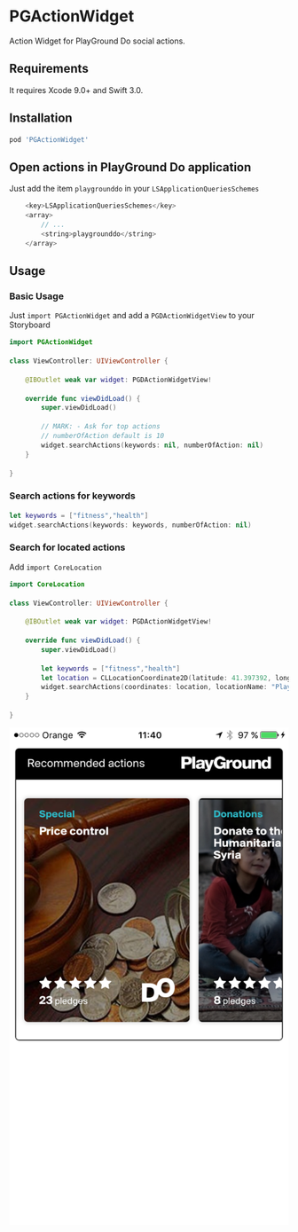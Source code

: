 # PGActionWidget
Action Widget for PlayGround Do social actions.

## Requirements

It requires Xcode 9.0+ and Swift 3.0.


## Installation

```ruby
pod 'PGActionWidget'
```

## Open actions in PlayGround Do application
Just add the item `playgrounddo` in your `LSApplicationQueriesSchemes`

```swift
    <key>LSApplicationQueriesSchemes</key>
    <array>
        // ...
        <string>playgrounddo</string>
    </array>
```

## Usage

### Basic Usage
Just `import PGActionWidget` and add a `PGDActionWidgetView` to your Storyboard


```swift
import PGActionWidget

class ViewController: UIViewController {

    @IBOutlet weak var widget: PGDActionWidgetView!

    override func viewDidLoad() {
        super.viewDidLoad()

        // MARK: - Ask for top actions
        // numberOfAction default is 10
        widget.searchActions(keywords: nil, numberOfAction: nil)
    }
    
}
```

### Search actions for keywords
```swift
let keywords = ["fitness","health"]
widget.searchActions(keywords: keywords, numberOfAction: nil)
```

### Search for located actions
Add `import CoreLocation`

```swift
import CoreLocation

class ViewController: UIViewController {

    @IBOutlet weak var widget: PGDActionWidgetView!

    override func viewDidLoad() {
        super.viewDidLoad()

        let keywords = ["fitness","health"]
        let location = CLLocationCoordinate2D(latitude: 41.397392, longitude: 2.195231)
        widget.searchActions(coordinates: location, locationName: "PlayGround", keywords: keywords, numberOfAction: 150)
    }
    
}

```

<p align="center"><img src ="https://github.com/GrupoGO/PGActionWidget/blob/master/Screenshot_v2.png" /></p>
